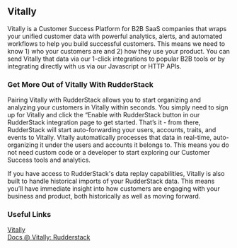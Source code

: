 ## Vitally

Vitally is a Customer Success Platform for B2B SaaS companies that wraps your unified customer data with powerful analytics, alerts, and automated workflows to help you build successful customers. This means we need to know 1) who your customers are and 2) how they use your product. You can send Vitally that data via our 1-click integrations to popular B2B tools or by integrating directly with us via our Javascript or HTTP APIs.

### Get More Out of Vitally With RudderStack

Pairing Vitally with RudderStack allows you to start organizing and analyzing your customers in Vitally within seconds. You simply need to sign up for Vitally and click the “Enable with RudderStack button in our RudderStack integration page to get started. That’s it - from there, RudderStack will start auto-forwarding your users, accounts, traits, and events to Vitally. Vitally automatically processes that data in real-time, auto-organizing it under the users and accounts it belongs to. This means you do not need custom code or a developer to start exploring our Customer Success tools and analytics.

If you have access to RudderStack's data replay capabilities, Vitally is also built to handle historical imports of your RudderStack data. This means you’ll have immediate insight into how customers are engaging with your business and product, both historically as well as moving forward.

### Useful Links

[Vitally](http://vitally.io/?utm_source=rudderstack&utm_medium=integrations-page&utm_campaign=partners)  
[Docs @ Vitally: Rudderstack](https://docs.vitally.io/pushing-data-to-vitally/integrations)